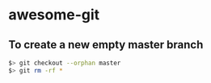 # awesome-git
## To create a new empty master branch
```bash
$> git checkout --orphan master
$> git rm -rf *
```
